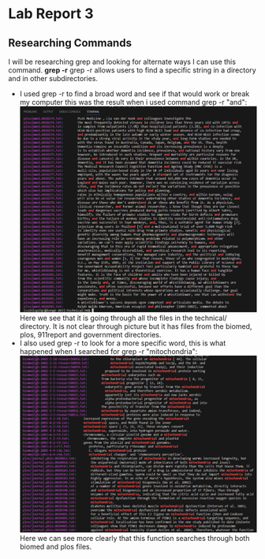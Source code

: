 # Lab Report 3
## Researching Commands
I will be researching grep and looking for alternate ways I can use this command.
**grep -r**
grep -r allows users to find a specific string in a directory and in other subdirectories.
* I used grep -r to find a broad word and see if that would work or break my computer this was the result when i used command
grep -r "and":
![Image](andexample.png)
Here we see that it is going through all the files in the technical/ directory. It is not clear through picture but it has files from the biomed, plos, 911report and government directories.
* I also used grep -r to look for a more specific word, this is what happened when I searched for grep -r "mitochondria":
![Image](mitochondriaexample.png)
Here we can see more clearly that this function searches through both biomed and plos files. 
